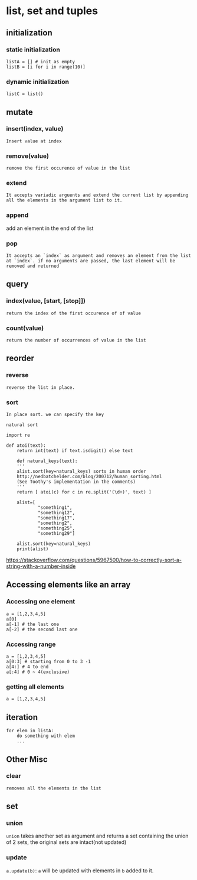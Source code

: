 # list, set and tuples

## initialization

### static initialization
```
listA = [] # init as empty
listB = [i for i in range(10)]
```

### dynamic initialization
```
listC = list()
```

## mutate

### insert(index, value)
    Insert value at index

### remove(value)
    remove the first occurence of value in the list

### extend
    It accepts variadic arguents and extend the current list by appending all the elements in the argument list to it.
### append
add an element in the end of the list

### pop
    It accepts an `index` as argument and removes an element from the list at `index`. if no arguments are passed, the last element will be removed and returned

## query

### index(value, [start, [stop]])
    return the index of the first occurence of of value

### count(value)
    return the number of occurrences of value in the list

## reorder
### reverse
    reverse the list in place.
### sort
    In place sort. we can specify the key

    natural sort

```
import re

def atoi(text):
    return int(text) if text.isdigit() else text

    def natural_keys(text):
    '''
    alist.sort(key=natural_keys) sorts in human order
    http://nedbatchelder.com/blog/200712/human_sorting.html
    (See Toothy's implementation in the comments)
    '''
    return [ atoi(c) for c in re.split('(\d+)', text) ]

    alist=[
            "something1",
            "something12",
            "something17",
            "something2",
            "something25",
            "something29"]

    alist.sort(key=natural_keys)
    print(alist)
```

https://stackoverflow.com/questions/5967500/how-to-correctly-sort-a-string-with-a-number-inside
    

## Accessing elements like an array
### Accessing one element

```
a = [1,2,3,4,5]
a[0]
a[-1] # the last one
a[-2] # the second last one
```

### Accessing range

```
a = [1,2,3,4,5]
a[0:3] # starting from 0 to 3 -1 
a[4:] # 4 to end
a[:4] # 0 ~ 4(exclusive)
```

### getting all elements

```
a = [1,2,3,4,5]
```

## iteration

```
for elem in listA:
    do something with elem
    ...
```

## Other Misc
### clear
    removes all the elements in the list


## set

### union

`union` takes another set as argument and returns a set containing
the union of 2 sets, the original sets are intact(not updated)

### update

`a.update(b)`: `a` will be updated with elements in `b` added to it.
